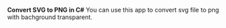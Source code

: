 <b>Convert SVG to PNG in C#</b>
You can use this app to convert svg file to png with bachground transparent.